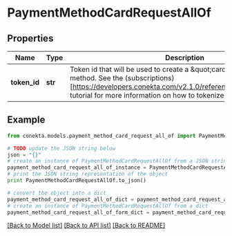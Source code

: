 # PaymentMethodCardRequestAllOf


## Properties
Name | Type | Description | Notes
------------ | ------------- | ------------- | -------------
**token_id** | **str** | Token id that will be used to create a \&quot;card\&quot; type payment method. See the (subscriptions)[https://developers.conekta.com/v2.1.0/reference/createsubscription] tutorial for more information on how to tokenize cards. | [optional] 

## Example

```python
from conekta.models.payment_method_card_request_all_of import PaymentMethodCardRequestAllOf

# TODO update the JSON string below
json = "{}"
# create an instance of PaymentMethodCardRequestAllOf from a JSON string
payment_method_card_request_all_of_instance = PaymentMethodCardRequestAllOf.from_json(json)
# print the JSON string representation of the object
print PaymentMethodCardRequestAllOf.to_json()

# convert the object into a dict
payment_method_card_request_all_of_dict = payment_method_card_request_all_of_instance.to_dict()
# create an instance of PaymentMethodCardRequestAllOf from a dict
payment_method_card_request_all_of_form_dict = payment_method_card_request_all_of.from_dict(payment_method_card_request_all_of_dict)
```
[[Back to Model list]](../README.md#documentation-for-models) [[Back to API list]](../README.md#documentation-for-api-endpoints) [[Back to README]](../README.md)


